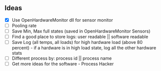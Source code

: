 
Ideas
---

- [x] Use OpenHardwareMonitor dll for sensor monitor
- [ ] Pooling rate
- [ ] Save Min, Max full states (saved in OpenHardwareMonitor Sensors)
- [ ] Find a good place to store logs: user readable || software readable
- [ ] Save Log (all temps, all loads) for high hardware load (above 80 percent) - if a hardware is in high load state, log all the other hardware stats
- [ ] Different process by: process id || process name
- [ ] Get more ideas for the software - Process Hacker
